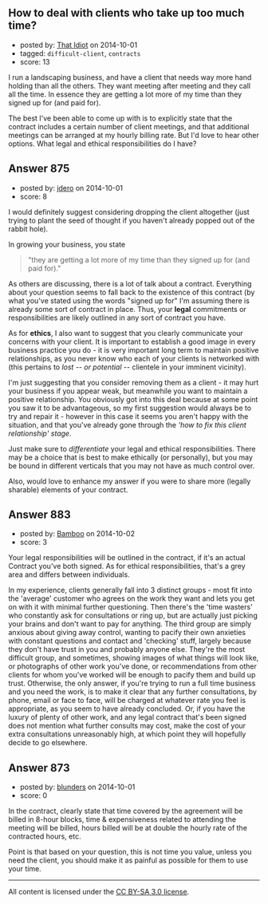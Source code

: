 ## How to deal with clients who take up too much time?

- posted by: [That Idiot](https://stackexchange.com/users/310213/that-idiot) on 2014-10-01
- tagged: `difficult-client`, `contracts`
- score: 13

<p>I run a landscaping business, and have a client that needs way more hand holding than all the others. They want meeting after meeting and they call all the time. In essence they are getting a lot more of my time than they signed up for (and paid for).</p>

<p>The best I've been able to come up with is to explicitly state that the contract includes a certain number of client meetings, and that additional meetings can be arranged at my hourly billing rate. But I'd love to hear other options. What legal and ethical responsibilities do I have?</p>



## Answer 875

- posted by: [jdero](https://stackexchange.com/users/1972448/jdero) on 2014-10-01
- score: 8

<p>I would definitely suggest considering dropping the client altogether (just trying to plant the seed of thought if you haven't already popped out of the rabbit hole).</p>

<p>In growing your business, you state</p>

<blockquote>
  <p>"they are getting a lot more of my time than they signed up for (and paid for)."</p>
</blockquote>

<p>As others are discussing, there is a lot of talk about a contract. Everything about your question seems to fall back to the existence of this contract (by what you've stated using the words "signed up for" I'm assuming there is already some sort of contract in place. Thus, your <strong>legal</strong> commitments or responsibilities are likely outlined in any sort of contract you have.</p>

<p>As for <strong>ethics</strong>, I also want to suggest that you clearly communicate your concerns with your client. It is important to establish a good image in every business practice you do - it is very important long term to maintain positive relationships, as you never know who each of your clients is networked with (this pertains to <em>lost -- or potential --</em> clientele in your imminent vicinity).</p>

<p>I'm just suggesting that you consider removing them as a client - it may hurt your business if you appear weak, but meanwhile you want to maintain a positive relationship. You obviously got into this deal because at some point you saw it to be advantageous, so my first suggestion would always be to try and repair it - however in this case it seems you aren't happy with the situation, and that you've already gone through the <em>'how to fix this client relationship' stage</em>.</p>

<p>Just make sure to <em>differentiate</em> your legal and ethical responsibilities. There may be a choice that is best to make ethically (or personally), but you may be bound in different verticals that you may not have as much control over.</p>

<p>Also, would love to enhance my answer if you were to share more (legally sharable) elements of your contract.</p>



## Answer 883

- posted by: [Bamboo](https://stackexchange.com/users/1619192/bamboo) on 2014-10-02
- score: 3

<p>Your legal responsibilities will be outlined in the contract, if it's an actual Contract you've both signed. As for ethical responsibilities, that's a grey area and differs between individuals.</p>

<p>In my experience, clients generally fall into 3 distinct groups - most fit into the 'average' customer who agrees on the work they want and lets you get on with it with minimal further questioning. Then there's the 'time wasters' who constantly ask for consultations or ring up, but are actually just picking your brains and don't want to pay for anything. The third group are simply anxious about giving away control, wanting to pacify their own anxieties with constant questions and contact and 'checking' stuff, largely because they don't have trust in you and probably anyone else. They're the most difficult group, and sometimes, showing images of what things will look like, or photographs of other work you've done, or recommendations from other clients for whom you've worked will be enough to pacify them and build up trust. Otherwise, the only answer, if you're trying to run a full time business and you need the work, is to make it clear that any further consultations, by phone, email or face to face, will be charged at whatever rate you feel is appropriate, as you seem to have already concluded. Or, if you have the luxury of plenty of other work, and any legal contract that's been signed does not mention what further consults may cost, make the cost of your extra consultations unreasonably high, at which point they will hopefully decide to go elsewhere.</p>



## Answer 873

- posted by: [blunders](https://stackexchange.com/users/216182/blunders) on 2014-10-01
- score: 0

<p>In the contract, clearly state that time covered by the agreement will be billed in 8-hour blocks, time &amp; expensiveness related to attending the meeting will be billed, hours billed will be at double the hourly rate of the contracted hours, etc.</p>

<p>Point is that based on your question, this is not time you value, unless you need the client, you should make it as painful as possible for them to use your time.</p>




---

All content is licensed under the [CC BY-SA 3.0 license](https://creativecommons.org/licenses/by-sa/3.0/).

